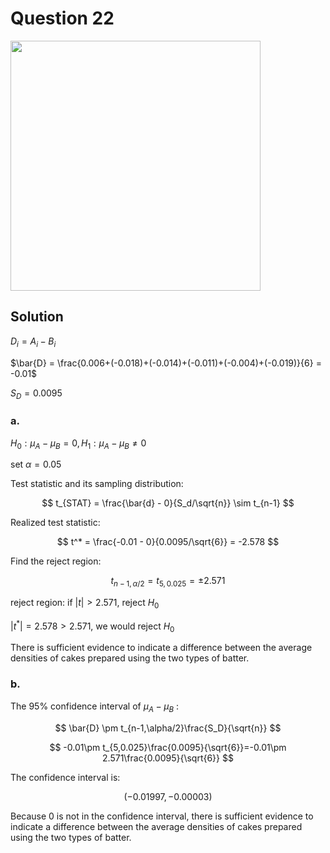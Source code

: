 # Question 22
<img src="https://github.com/user-attachments/assets/710d1978-38e2-46eb-9e51-1ec0b06d04b6" width = 400px>

## Solution

$D_i = A_i - B_i$

$\bar{D} = \frac{0.006+(-0.018)+(-0.014)+(-0.011)+(-0.004)+(-0.019)}{6} = -0.01$

$S_D=0.0095$
### a.
$H_0: \mu_A-\mu_B = 0, H_1: \mu_A-\mu_B \neq 0$

set $\alpha = 0.05$

Test statistic and its sampling distribution:

$$
t_{STAT} = \frac{\bar{d} - 0}{S_d/\sqrt{n}} \sim t_{n-1}
$$

Realized test statistic:

$$
t^* = \frac{-0.01 - 0}{0.0095/\sqrt{6}} = -2.578
$$

Find the reject region:

$$
t_{n-1,\alpha/2} = t_{5,0.025} = \pm 2.571
$$

reject region:
if $|t| > 2.571$, reject $H_0$

$|t^*|=2.578 > 2.571$, we would reject $H_0$

There is sufficient evidence to indicate a difference between the average densities of cakes prepared using the two types of batter.

### b.
The 95% confidence interval of $\mu_A -\mu_B$ :

$$
\bar{D} \pm t_{n-1,\alpha/2}\frac{S_D}{\sqrt{n}}
$$

$$
-0.01\pm t_{5,0.025}\frac{0.0095}{\sqrt{6}}=-0.01\pm 2.571\frac{0.0095}{\sqrt{6}}
$$

The confidence interval is:

$$
(-0.01997,-0.00003)
$$

Because 0 is not in the confidence interval, there is sufficient evidence to indicate a difference between the average densities of cakes prepared using the two types of batter.
